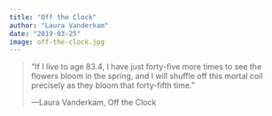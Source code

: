 ```yaml
---
title: "Off the Clock"
author: "Laura Vanderkam"
date: "2019-03-25"
image: off-the-clock.jpg
---
```


> “If I live to age 83.4, I have just forty-five more times to see the flowers bloom in the spring, and I will shuffle off this mortal coil precisely as they bloom that forty-fifth time.”
>
> —Laura Vanderkam, Off the Clock
